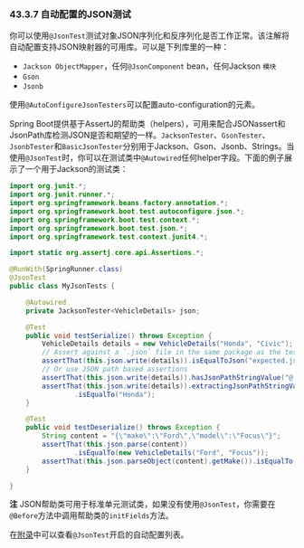 ### 43.3.7 自动配置的JSON测试

你可以使用`@JsonTest`测试对象JSON序列化和反序列化是否工作正常。该注解将自动配置支持JSON映射器的可用库。可以是下列库里的一种：

- `Jackson ObjectMapper`，任何`@JsonComponent` bean，任何Jackson `模块`
- `Gson`
- `Jsonb`

使用`@AutoConfigureJsonTesters`可以配置auto-configuration的元素。

Spring Boot提供基于AssertJ的帮助类（helpers），可用来配合JSONassert和JsonPath库检测JSON是否和期望的一样。`JacksonTester`、`GsonTester`、`JsonbTester`和`BasicJsonTester`分别用于Jackson、Gson、Jsonb、Strings。当使用`@JsonTest`时，你可以在测试类中`@Autowired`任何helper字段。下面的例子展示了一个用于Jackson的测试类：
```java
import org.junit.*;
import org.junit.runner.*;
import org.springframework.beans.factory.annotation.*;
import org.springframework.boot.test.autoconfigure.json.*;
import org.springframework.boot.test.context.*;
import org.springframework.boot.test.json.*;
import org.springframework.test.context.junit4.*;

import static org.assertj.core.api.Assertions.*;

@RunWith(SpringRunner.class)
@JsonTest
public class MyJsonTests {

	@Autowired
	private JacksonTester<VehicleDetails> json;

	@Test
	public void testSerialize() throws Exception {
		VehicleDetails details = new VehicleDetails("Honda", "Civic");
		// Assert against a `.json` file in the same package as the test
		assertThat(this.json.write(details)).isEqualToJson("expected.json");
		// Or use JSON path based assertions
		assertThat(this.json.write(details)).hasJsonPathStringValue("@.make");
		assertThat(this.json.write(details)).extractingJsonPathStringValue("@.make")
				.isEqualTo("Honda");
	}

	@Test
	public void testDeserialize() throws Exception {
		String content = "{\"make\":\"Ford\",\"model\":\"Focus\"}";
		assertThat(this.json.parse(content))
				.isEqualTo(new VehicleDetails("Ford", "Focus"));
		assertThat(this.json.parseObject(content).getMake()).isEqualTo("Ford");
	}

}
```

**注** JSON帮助类可用于标准单元测试类，如果没有使用`@JsonTest`，你需要在`@Before`方法中调用帮助类的`initFields`方法。

在[附录](https://docs.spring.io/spring-boot/docs/2.0.0.RELEASE/reference/htmlsingle/#test-auto-configuration)中可以查看`@JsonTest`开启的自动配置列表。
